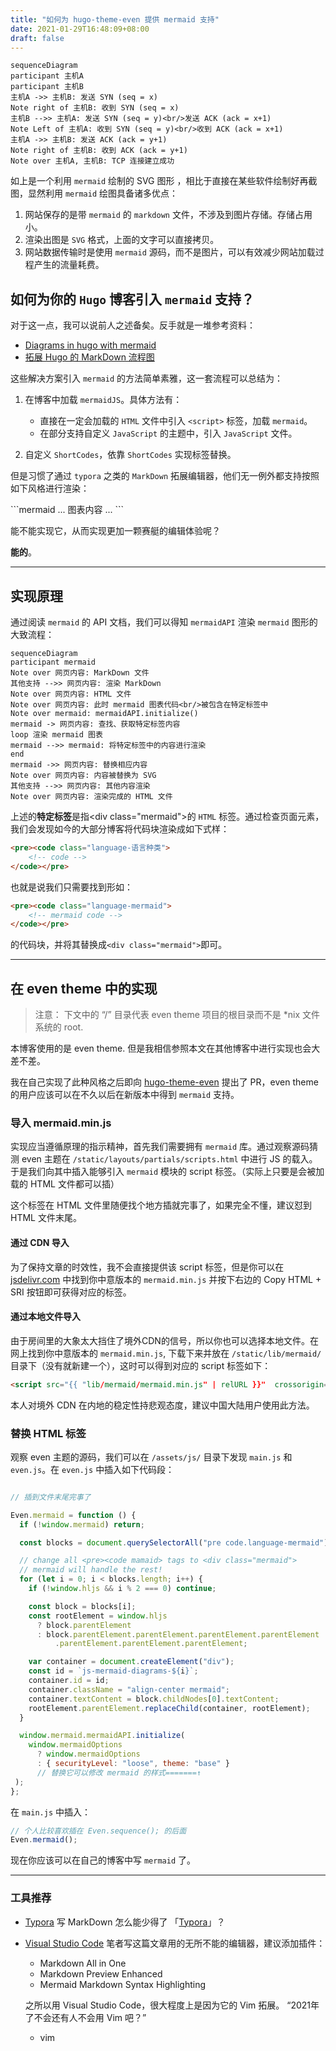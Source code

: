 ```yaml
---
title: "如何为 hugo-theme-even 提供 mermaid 支持"
date: 2021-01-29T16:48:09+08:00
draft: false
---
```


```mermaid
sequenceDiagram
participant 主机A
participant 主机B
主机A ->> 主机B: 发送 SYN (seq = x)
Note right of 主机B: 收到 SYN (seq = x)
主机B -->> 主机A: 发送 SYN (seq = y)<br/>发送 ACK (ack = x+1)
Note Left of 主机A: 收到 SYN (seq = y)<br/>收到 ACK (ack = x+1)
主机A ->> 主机B: 发送 ACK (ack = y+1)
Note right of 主机B: 收到 ACK (ack = y+1)
Note over 主机A, 主机B: TCP 连接建立成功
```

如上是一个利用 `mermaid` 绘制的 SVG 图形 ，相比于直接在某些软件绘制好再截图，显然利用 `mermaid` 绘图具备诸多优点：

1. 网站保存的是带 `mermaid` 的 `markdown` 文件，不涉及到图片存储。存储占用小。
2. 渲染出图是 `SVG` 格式，上面的文字可以直接拷贝。
3. 网站数据传输时是使用 `mermaid` 源码，而不是图片，可以有效减少网站加载过程产生的流量耗费。

## 如何为你的 `Hugo` 博客引入 `mermaid` 支持？

对于这一点，我可以说前人之述备矣。反手就是一堆参考资料：

- [Diagrams in hugo with mermaid](https://skeptric.com/diagrams-in-hugo/)
- [拓展 Hugo 的 MarkDown 流程图](https://kentxxq.com/contents/%E6%8B%93%E5%B1%95hugo%E7%9A%84markdown_%E6%B5%81%E7%A8%8B%E5%9B%BEmermaid/)

这些解决方案引入 `mermaid` 的方法简单素雅，这一套流程可以总结为：

1. 在博客中加载 `mermaidJS`。具体方法有：

    - 直接在一定会加载的 `HTML` 文件中引入 `<script>` 标签，加载 `mermaid`。
    - 在部分支持自定义 `JavaScript` 的主题中，引入 `JavaScript` 文件。

2. 自定义 `ShortCodes`，依靠 `ShortCodes` 实现标签替换。

但是习惯了通过 `typora` 之类的 `MarkDown` 拓展编辑器，他们无一例外都支持按照如下风格进行渲染：

\```mermaid
... 图表内容 ...
\```

能不能实现它，从而实现更加一颗赛艇的编辑体验呢？

**能的**。

---

## 实现原理

通过阅读 `mermaid` 的 API 文档，我们可以得知 `mermaidAPI` 渲染 `mermaid` 图形的大致流程：

```mermaid
sequenceDiagram
participant mermaid
Note over 网页内容: MarkDown 文件
其他支持 -->> 网页内容: 渲染 MarkDown
Note over 网页内容: HTML 文件
Note over 网页内容: 此时 mermaid 图表代码<br/>被包含在特定标签中
Note over mermaid: mermaidAPI.initialize()
mermaid -> 网页内容: 查找、获取特定标签内容
loop 渲染 mermaid 图表
mermaid -->> mermaid: 将特定标签中的内容进行渲染
end
mermaid ->> 网页内容: 替换相应内容
Note over 网页内容: 内容被替换为 SVG
其他支持 -->> 网页内容: 其他内容渲染
Note over 网页内容: 渲染完成的 HTML 文件
```

上述的**特定标签**是指\<div class=\"mermaid">的 `HTML` 标签。通过检查页面元素，我们会发现如今的大部分博客将代码块渲染成如下式样：

```HTML
<pre><code class="language-语言种类">
    <!-- code -->
</code></pre>
```

也就是说我们只需要找到形如：

```HTML
<pre><code class="language-mermaid">
    <!-- mermaid code -->
</code></pre>
```

的代码块，并将其替换成``<div class="mermaid">``即可。

---

## 在 even theme 中的实现

> 注意： 下文中的 “/” 目录代表 even theme 项目的根目录而不是 *nix 文件系统的 root.

本博客使用的是 even theme. 但是我相信参照本文在其他博客中进行实现也会大差不差。

我在自己实现了此种风格之后即向 [hugo-theme-even](https://github.com/olOwOlo/hugo-theme-even) 提出了 PR，even theme 的用户应该可以在不久以后在新版本中得到 `mermaid` 支持。

### 导入 mermaid.min.js

实现应当遵循原理的指示精神，首先我们需要拥有 `mermaid` 库。通过观察源码猜测 even 主题在 `/static/layouts/partials/scripts.html` 中进行 JS 的载入。于是我们向其中插入能够引入 `mermaid` 模块的 script 标签。（实际上只要是会被加载的 HTML 文件都可以插）

这个标签在 HTML 文件里随便找个地方插就完事了，如果完全不懂，建议怼到 HTML 文件末尾。

#### 通过 CDN 导入

为了保持文章的时效性，我不会直接提供该 script 标签，但是你可以在 [jsdelivr.com](https://www.jsdelivr.com/package/npm/mermaid?path=dist) 中找到你中意版本的 `mermaid.min.js` 并按下右边的 Copy HTML + SRI 按钮即可获得对应的标签。

#### 通过本地文件导入

由于房间里的大象太大挡住了境外CDN的信号，所以你也可以选择本地文件。在网上找到你中意版本的 `mermaid.min.js`, 下载下来并放在 `/static/lib/mermaid/` 目录下（没有就新建一个），这时可以得到对应的 script 标签如下：

```html
<script src="{{ "lib/mermaid/mermaid.min.js" | relURL }}"  crossorigin="anonymous"></script>
```

本人对境外 CDN 在内地的稳定性持悲观态度，建议中国大陆用户使用此方法。

### 替换 HTML 标签

观察 even 主题的源码，我们可以在 `/assets/js/` 目录下发现 `main.js` 和 `even.js`。在 `even.js` 中插入如下代码段：

```javascript

// 插到文件末尾完事了

Even.mermaid = function () {
  if (!window.mermaid) return;

  const blocks = document.querySelectorAll("pre code.language-mermaid");

  // change all <pre><code mamaid> tags to <div class="mermaid">
  // mermaid will handle the rest!
  for (let i = 0; i < blocks.length; i++) {
    if (!window.hljs && i % 2 === 0) continue;

    const block = blocks[i];
    const rootElement = window.hljs
      ? block.parentElement
      : block.parentElement.parentElement.parentElement.parentElement
          .parentElement.parentElement.parentElement;

    var container = document.createElement("div");
    const id = `js-mermaid-diagrams-${i}`;
    container.id = id;
    container.className = "align-center mermaid";
    container.textContent = block.childNodes[0].textContent;
    rootElement.parentElement.replaceChild(container, rootElement);
  }

  window.mermaid.mermaidAPI.initialize(
    window.mermaidOptions
      ? window.mermaidOptions
      : { securityLevel: "loose", theme: "base" }
      // 替换它可以修改 mermaid 的样式=======↑
 );
};
```

在 `main.js` 中插入：

```javascript
// 个人比较喜欢插在 Even.sequence(); 的后面
Even.mermaid();
```

现在你应该可以在自己的博客中写 `mermaid` 了。

---

### 工具推荐

- [Typora](https://typora.io)
写 MarkDown 怎么能少得了 「[Typora](https://typora.io/)」？
- [Visual Studio Code](https://code.visualstudio.com/)
笔者写这篇文章用的无所不能的编辑器，建议添加插件：

  - Markdown All in One
  - Markdown Preview Enhanced
  - Mermaid Markdown Syntax Highlighting

  之所以用 Visual Studio Code，很大程度上是因为它的 Vim 拓展。 “2021年了不会还有人不会用 Vim 吧？”

  - vim
